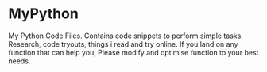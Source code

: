 # MyPython
My Python Code Files. Contains code snippets to perform simple tasks.
Research, code tryouts, things i read and try online. 
If you land on any function that can help you, 
Please modify and optimise function to your best needs.

